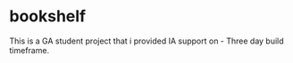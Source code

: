 # bookshelf

This is a GA student project that i provided IA support on - Three day build timeframe.
